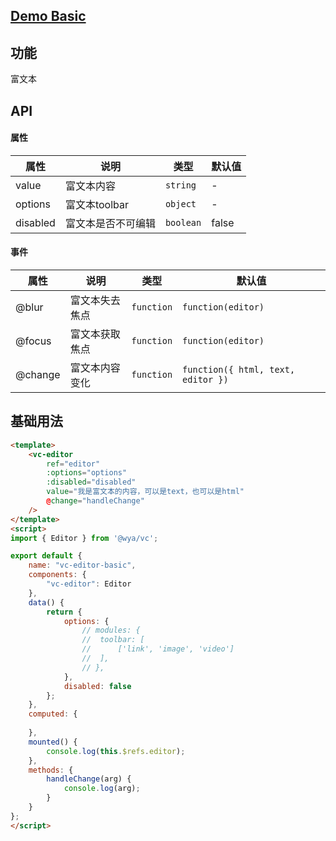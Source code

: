 ## [Demo Basic](https://wya-team.github.io/wya-vc/dist/editor/basic.html)
## 功能
富文本

## API

#### 属性

属性 | 说明 | 类型 | 默认值
---|---|---|---
value | 富文本内容 | `string` | -
options | 富文本toolbar | `object` | -
disabled | 富文本是否不可编辑 | `boolean` | false


#### 事件

属性 | 说明 | 类型 | 默认值
---|---|---|---
@blur | 富文本失去焦点 | `function` | `function(editor)`
@focus | 富文本获取焦点 | `function` | `function(editor)`
@change | 富文本内容变化 | `function` | `function({ html, text, editor })`



## 基础用法

```html
<template>
	<vc-editor 
		ref="editor"
		:options="options"
		:disabled="disabled"
		value="我是富文本的内容，可以是text，也可以是html"
		@change="handleChange"
	/>
</template>
<script>
import { Editor } from '@wya/vc';

export default {
	name: "vc-editor-basic",
	components: {
		"vc-editor": Editor
	},
	data() {
		return {
			options: {
				// modules: {
				// 	toolbar: [
				// 		['link', 'image', 'video']
				// 	],
				// },
			},
			disabled: false
		};
	},
	computed: {
		
	},
	mounted() {
		console.log(this.$refs.editor);
	},
	methods: {
		handleChange(arg) {
			console.log(arg);
		}
	}
};
</script>

```